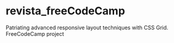 # revista_freeCodeCamp
 Patriating advanced responsive layout techniques with CSS Grid. FreeCodeCamp project
